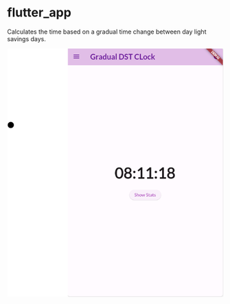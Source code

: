 # flutter_app

Calculates the time based on a gradual time change between day light savings days.

![Alt text](/screenshot.png?)
